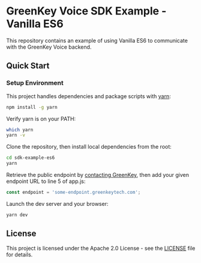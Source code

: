 # GreenKey Voice SDK Example - Vanilla ES6

This repository contains an example of using Vanilla ES6 to communicate with the GreenKey Voice backend.

## Quick Start

### Setup Environment

This project handles dependencies and package scripts with [yarn](https://www.npmjs.com/package/yarn):
```bash
npm install -g yarn
```

Verify yarn is on your PATH:
```bash
which yarn
yarn -v
```

Clone the repository, then install local dependencies from the root:
```bash
cd sdk-example-es6
yarn
```

Retrieve the public endpoint by [contacting GreenKey](http://greenkeytech.com/contact-us), then add your given endpoint URL to line 5 of app.js:
```javascript
const endpoint = 'some-endpoint.greenkeytech.com';
```

Launch the dev server and your browser:
```bash
yarn dev
```

## License

This project is licensed under the Apache 2.0 License - see the [LICENSE](LICENSE) file for details.

